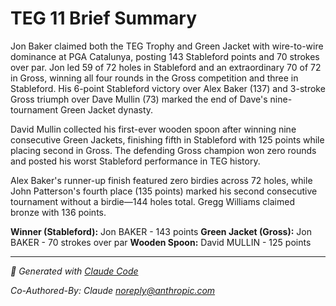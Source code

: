 # TEG 11 Brief Summary

Jon Baker claimed both the TEG Trophy and Green Jacket with wire-to-wire dominance at PGA Catalunya, posting 143 Stableford points and 70 strokes over par. Jon led 59 of 72 holes in Stableford and an extraordinary 70 of 72 in Gross, winning all four rounds in the Gross competition and three in Stableford. His 6-point Stableford victory over Alex Baker (137) and 3-stroke Gross triumph over Dave Mullin (73) marked the end of Dave's nine-tournament Green Jacket dynasty.

David Mullin collected his first-ever wooden spoon after winning nine consecutive Green Jackets, finishing fifth in Stableford with 125 points while placing second in Gross. The defending Gross champion won zero rounds and posted his worst Stableford performance in TEG history.

Alex Baker's runner-up finish featured zero birdies across 72 holes, while John Patterson's fourth place (135 points) marked his second consecutive tournament without a birdie—144 holes total. Gregg Williams claimed bronze with 136 points.

**Winner (Stableford):** Jon BAKER - 143 points
**Green Jacket (Gross):** Jon BAKER - 70 strokes over par
**Wooden Spoon:** David MULLIN - 125 points

---

*🤖 Generated with [Claude Code](https://claude.com/claude-code)*

*Co-Authored-By: Claude <noreply@anthropic.com>*
